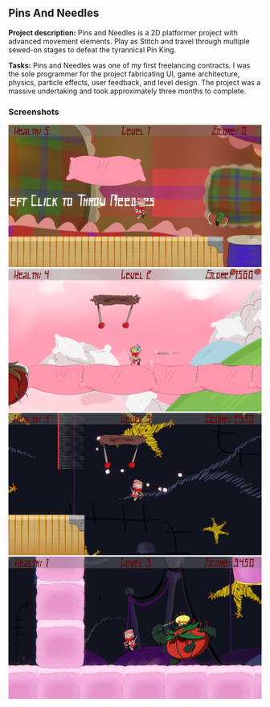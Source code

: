## Pins And Needles

**Project description:** Pins and Needles is a 2D platformer project with advanced movement elements. Play as Stitch and travel through multiple sewed-on stages to defeat the tyrannical Pin King.

**Tasks:** Pins and Needles was one of my first freelancing contracts. I was the sole programmer for the project fabricating UI, game architecture, physics, particle effects, user feedback, and level design. The project was a massive undertaking and took approximately three months to complete. 

### Screenshots

<img src="images/PinsAndNeedles/Screenshot_2.png"/>
<img src="images/PinsAndNeedles/Screenshot_3.png"/>
<img src="images/PinsAndNeedles/Screenshot_6.png"/>
<img src="images/PinsAndNeedles/Screenshot_8.png"/>
